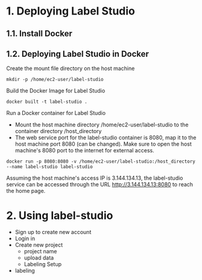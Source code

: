 # 1. Deploying Label Studio
## 1.1. Install Docker
## 1.2. Deploying Label Studio in Docker
Create the mount file directory on the host machine
```shell
mkdir -p /home/ec2-user/label-studio
```
Build the Docker Image for Label Studio
```shell
docker built -t label-studio .
```
Run a Docker container for Label Studio
* Mount the host machine directory /home/ec2-user/label-studio to the container directory /host_directory
* The web service port for the label-studio container is 8080, map it to the host machine port 8080 (can be changed). Make sure to open the host machine's 8080 port to the internet for external access.
```shell
docker run -p 8080:8080 -v /home/ec2-user/label-studio:/host_directory --name label-studio label-studio
```
Assuming the host machine's access IP is 3.144.134.13, the label-studio service can be accessed through the URL http://3.144.134.13:8080 to reach the home page.

# 2. Using label-studio
* Sign up to create new account
* Login in
* Create new project
  + project name
  + upload data
  + Labeling Setup
* labeling